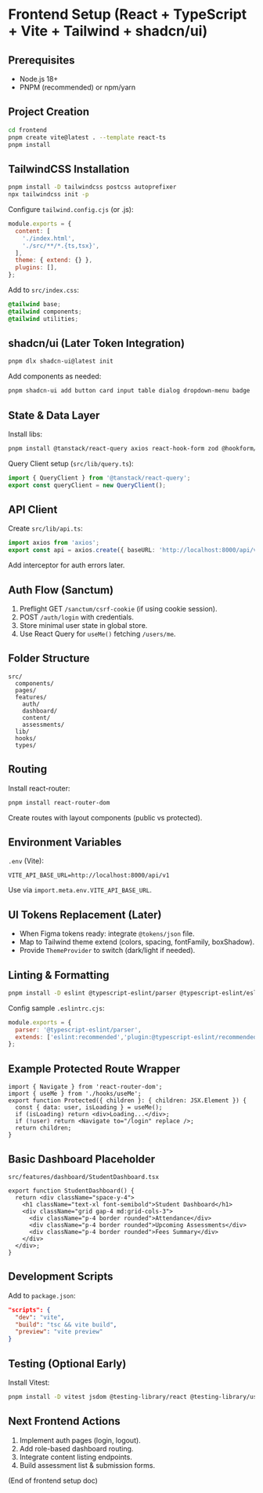 # Frontend Setup (React + TypeScript + Vite + Tailwind + shadcn/ui)

## Prerequisites
- Node.js 18+
- PNPM (recommended) or npm/yarn

## Project Creation
```bash
cd frontend
pnpm create vite@latest . --template react-ts
pnpm install
```

## TailwindCSS Installation
```bash
pnpm install -D tailwindcss postcss autoprefixer
npx tailwindcss init -p
```
Configure `tailwind.config.cjs` (or .js):
```js
module.exports = {
  content: [
    './index.html',
    './src/**/*.{ts,tsx}',
  ],
  theme: { extend: {} },
  plugins: [],
};
```
Add to `src/index.css`:
```css
@tailwind base;
@tailwind components;
@tailwind utilities;
```

## shadcn/ui (Later Token Integration)
```bash
pnpm dlx shadcn-ui@latest init
```
Add components as needed:
```bash
pnpm shadcn-ui add button card input table dialog dropdown-menu badge
```

## State & Data Layer
Install libs:
```bash
pnpm install @tanstack/react-query axios react-hook-form zod @hookform/resolvers jotai
```
Query Client setup (`src/lib/query.ts`):
```ts
import { QueryClient } from '@tanstack/react-query';
export const queryClient = new QueryClient();
```

## API Client
Create `src/lib/api.ts`:
```ts
import axios from 'axios';
export const api = axios.create({ baseURL: 'http://localhost:8000/api/v1', withCredentials: true });
```
Add interceptor for auth errors later.

## Auth Flow (Sanctum)
1. Preflight GET `/sanctum/csrf-cookie` (if using cookie session).
2. POST `/auth/login` with credentials.
3. Store minimal user state in global store.
4. Use React Query for `useMe()` fetching `/users/me`.

## Folder Structure
```
src/
  components/
  pages/
  features/
    auth/
    dashboard/
    content/
    assessments/
  lib/
  hooks/
  types/
```

## Routing
Install react-router:
```bash
pnpm install react-router-dom
```
Create routes with layout components (public vs protected).

## Environment Variables
`.env` (Vite):
```
VITE_API_BASE_URL=http://localhost:8000/api/v1
```
Use via `import.meta.env.VITE_API_BASE_URL`.

## UI Tokens Replacement (Later)
- When Figma tokens ready: integrate `@tokens/json` file.
- Map to Tailwind theme extend (colors, spacing, fontFamily, boxShadow).
- Provide `ThemeProvider` to switch (dark/light if needed).

## Linting & Formatting
```bash
pnpm install -D eslint @typescript-eslint/parser @typescript-eslint/eslint-plugin prettier eslint-config-prettier
```
Config sample `.eslintrc.cjs`:
```js
module.exports = {
  parser: '@typescript-eslint/parser',
  extends: ['eslint:recommended','plugin:@typescript-eslint/recommended','prettier'],
};
```

## Example Protected Route Wrapper
```tsx
import { Navigate } from 'react-router-dom';
import { useMe } from './hooks/useMe';
export function Protected({ children }: { children: JSX.Element }) {
  const { data: user, isLoading } = useMe();
  if (isLoading) return <div>Loading...</div>;
  if (!user) return <Navigate to="/login" replace />;
  return children;
}
```

## Basic Dashboard Placeholder
`src/features/dashboard/StudentDashboard.tsx`
```tsx
export function StudentDashboard() {
  return <div className="space-y-4">
    <h1 className="text-xl font-semibold">Student Dashboard</h1>
    <div className="grid gap-4 md:grid-cols-3">
      <div className="p-4 border rounded">Attendance</div>
      <div className="p-4 border rounded">Upcoming Assessments</div>
      <div className="p-4 border rounded">Fees Summary</div>
    </div>
  </div>;
}
```

## Development Scripts
Add to `package.json`:
```json
"scripts": {
  "dev": "vite",
  "build": "tsc && vite build",
  "preview": "vite preview"
}
```

## Testing (Optional Early)
Install Vitest:
```bash
pnpm install -D vitest jsdom @testing-library/react @testing-library/user-event @testing-library/jest-dom
```

## Next Frontend Actions
1. Implement auth pages (login, logout).
2. Add role-based dashboard routing.
3. Integrate content listing endpoints.
4. Build assessment list & submission forms.

(End of frontend setup doc)
